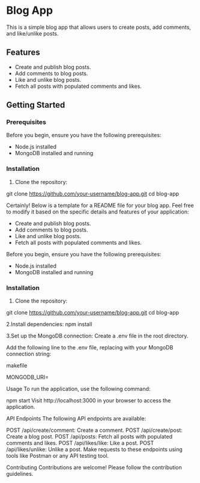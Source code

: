 # Blog App

This is a simple blog app that allows users to create posts, add comments, and like/unlike posts.

## Features

- Create and publish blog posts.
- Add comments to blog posts.
- Like and unlike blog posts.
- Fetch all posts with populated comments and likes.

## Getting Started

### Prerequisites

Before you begin, ensure you have the following prerequisites:

- Node.js installed
- MongoDB installed and running

### Installation

1. Clone the repository:

git clone https://github.com/your-username/blog-app.git
cd blog-app


Certainly! Below is a template for a README file for your blog app. Feel free to modify it based on the specific details and features of your application:


- Create and publish blog posts.
- Add comments to blog posts.
- Like and unlike blog posts.
- Fetch all posts with populated comments and likes.



Before you begin, ensure you have the following prerequisites:

- Node.js installed
- MongoDB installed and running

### Installation

1. Clone the repository:

git clone https://github.com/your-username/blog-app.git
cd blog-app



2.Install dependencies:
npm install

3.Set up the MongoDB connection:
Create a .env file in the root directory.

Add the following line to the .env file, replacing <your-mongodb-url> with your MongoDB connection string:

makefile

MONGODB_URI=<your-mongodb-url>

Usage
To run the application, use the following command:


npm start
Visit http://localhost:3000 in your browser to access the application.

API Endpoints
The following API endpoints are available:

POST /api/create/comment: Create a comment.
POST /api/create/post: Create a blog post.
POST /api/posts: Fetch all posts with populated comments and likes.
POST /api/likes/like: Like a post.
POST /api/likes/unlike: Unlike a post.
Make requests to these endpoints using tools like Postman or any API testing tool.

Contributing
Contributions are welcome! Please follow the contribution guidelines.

